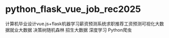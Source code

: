 # python_flask_vue_job_rec2025
计算机毕业设计vue.js+flask机器学习薪资预测系统求职推荐工资预测可视化大数据就业大数据 决策树随机森林 招生大数据 深度学习 Python爬虫
